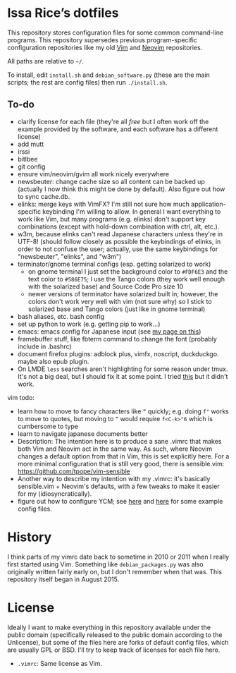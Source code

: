# Issa Rice’s dotfiles

This repository stores configuration files for some common command-line
programs. This repository supersedes previous program-specific
configuration repositories like my old [Vim][vim-repo] and
[Neovim][neovim-repo] repositories.

[vim-repo]: https://github.com/riceissa/vim
[neovim-repo]: https://github.com/riceissa/neovim

All paths are relative to `~/`.

To install, edit `install.sh` and `debian_software.py` (these are the main scripts; the rest are config files) then run `./install.sh`.

## To-do

- clarify license for each file (they're all *free* but I often work off
  the example provided by the software, and each software has a
  different license)
- add mutt
- irssi
- bitlbee
- git config
- ensure vim/neovim/gvim all work nicely everywhere
- newsbeuter: change cache size so all content can be backed up
  (actually I now think this might be done by default). Also figure out
  how to sync cache.db.
- elinks: merge keys with VimFX? I'm still not sure how much
  application-specific keybinding I'm willing to allow. In general I
  want everything to work like Vim, but many programs (e.g. elinks)
  don't support key combinations (except with hold-down combination with
  ctrl, alt, etc.).
- w3m, because elinks can't read Japanese characters unless they're in
  UTF-8! (should follow closely as possible the keybindings of elinks,
  in order to not confuse the user; actually, use the same keybindings
  for "newsbeuter", "elinks", and "w3m")
- terminator/gnome terminal configs (esp. getting solarized to work)
    - on gnome terminal I just set the background color to `#FDF6E3` and
      the text color to `#586E75`; I use the Tango colors (they work
      well enough with the solarized base) and Source Code Pro size 10
    - newer versions of terminator have solarized built in; however, the
      colors don't work very well with vim (not sure why) so I stick to
      solarized base and Tango colors (just like in gnome terminal)
- bash aliases, etc. bash config
- set up python to work (e.g. getting pip to work...)
- emacs: emacs config for Japanese input (see [my page on
  this](http://issarice.com/japanese-input-on-the-command-line-framebuffer))
- framebuffer stuff, like fbterm command to change the font (probably
  include in .bashrc)
- document firefox plugins: adblock plus, vimfx, noscript, duckduckgo.
  maybe also epub plugin.
- On LMDE `less` searches aren't highlighting for some reason under
  tmux. It's not a big deal, but I should fix it at some point. I tried
  [this](http://stackoverflow.com/questions/10535432/tmux-man-page-search-highlighting/10563271#10563271)
  but it didn't work.

vim todo:

- learn how to move to fancy characters like `“` quickly; e.g. doing `f"` works to move to quotes, but moving to `“` would require `f<C-k>"6` which is cumbersome to type
- learn to navigate japanese documents better
- Description: The intention here is to produce a sane .vimrc that makes
  both Vim and Neovim act in the same way. As such, where Neovim changes
  a default option from that in Vim, this is set explicitly here. For a
  more minimal configuration that is still very good, there is
  sensible.vim: <https://github.com/tpope/vim-sensible>
- Another way to describe my intention with my .vimrc: it's basically
  sensible.vim + Neovim's defaults, with a few tweaks to make it easier
  for my (idiosyncratically).
- figure out how to configure YCM; see [here](https://www.reddit.com/r/vim/comments/2ez19c/an_allaround_solution_for_ycms_ycm_extra_confpy/) and [here](https://github.com/vheon/dotvim/blob/5321347027c21e4c22dc6fcea4cc315052ed25f1/ycm.py) for some example config files.

# History

I think parts of my vimrc date back to sometime in 2010 or 2011 when I really
first started using Vim.
Something like `debian_packages.py` was also originally written fairly early
on, but I don't remember when that was.
This repository itself began in August 2015.

# License

Ideally I want to make everything in this repository available under the
public domain (specifically released to the public domain according to
the Unlicense), but some of the files here are forks of default config
files, which are usually GPL or BSD.
I'll try to keep track of licenses for each file here.

- `.vimrc`: Same license as Vim.
